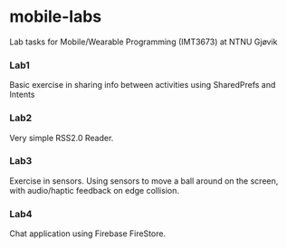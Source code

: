 # mobile-labs
Lab tasks for Mobile/Wearable Programming (IMT3673) at NTNU Gjøvik

### Lab1
Basic exercise in sharing info between activities using SharedPrefs and Intents

### Lab2
Very simple RSS2.0 Reader.

### Lab3
Exercise in sensors.
Using sensors to move a ball around on the screen, with audio/haptic feedback on edge collision.

### Lab4
Chat application using Firebase FireStore. 
